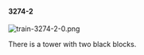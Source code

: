 #### 3274-2
![train-3274-2-0.png](https://github.com/lil-lab/nlvr/raw/master/nlvr/train/images/54/train-3274-2-0.png "train-3274-2-0.png")

There is a tower with two black blocks.